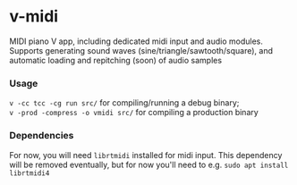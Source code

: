 # v-midi
MIDI piano V app, including dedicated midi input and audio modules. Supports generating sound waves (sine/triangle/sawtooth/square), and automatic loading and repitching (soon) of audio samples


### Usage

`v -cc tcc -cg run src/` for compiling/running a debug binary;  
`v -prod -compress -o vmidi src/` for compiling a production binary

### Dependencies

For now, you will need `librtmidi` installed for midi input. This dependency will be removed eventually, but for now you'll need to e.g. `sudo apt install librtmidi4`
